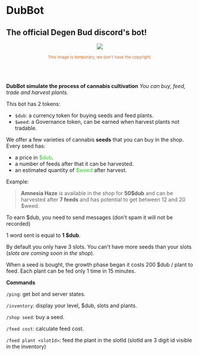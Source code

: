 # DubBot
## The official Degen Bud discord's bot!

<p align="center">
<img src="https://cdn.discordapp.com/app-icons/979798560985972776/1e4a55a8e2dd25aad1cd7b0f6d486b09.png?size=256" />
</p>

<p align="center" style="color: chocolate; font-size: 11px;">
  This image is temporary, we don't have the copyright.
<p>
<br><br>

**DubBot simulate the process of cannabis cultivation**
*You can buy, feed, trade and harvest plants.*

This bot has 2 tokens:

- `$dub`: a currency token for buying seeds and feed plants.
- `$weed`: a Governance token, can be earned when harvest plants not tradable.


We offer a few varieties of cannabis **seeds** that you can buy in the shop.
Every seed has:
-  a price in <span style="color: limegreen;">$dub</span>.
- a number of feeds after that it can be harvested.
- an estimated quantity of <span style="color: limegreen;">$weed</span> after harvest.

Example:
> **Amnesia Haze** is available in the shop for **50$dub** and can be harvested after **7 feeds** and has potential to get between 12 and 20 $weed.


To earn $dub, you need to send messages (don't spam it will not be recorded) 

1 word sent is equal to **1 $dub**.

By default you only have 3 slots. You can't have more seeds than your slots (*slots are coming soon in the shop*).

When a seed is bought, the growth phase began it costs 200 $dub / plant to feed.
Each plant can be fed only 1 time in 15 minutes.


**Commands**

`/ping`: get bot and server states.

`/inventory`: display your level, $dub, slots and plants.

`/shop seed`: buy a seed.

`/feed cost`: calculate feed cost.

`/feed plant <slotId>`: feed the plant in the slotId (slotId are 3 digit id visible in the inventory)
